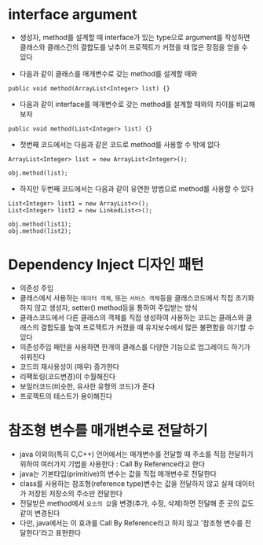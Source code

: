 # interface argument
* 생성자, method를 설계할 때 interface가 있는 type으로 argument를 작성하면 
	클래스와 클래스간의 결합도를 낮추어 프로젝트가 커졌을 때 많은 장점을 얻을 수 있다

* 다음과 같이 클래스를 매개변수로 갖는 method를 설계할 때와
```
public void method(ArrayList<Integer> list) {}
```
* 다음과 같이 interface를 매개변수로 갖는 method를 설계할 때와의 차이를 비교해보자
```
public void method(List<Integer> list) {}
```
* 첫번째 코드에서는 다음과 같은 코드로 method를 사용할 수 밖에 없다
```
ArrayList<Integer> list = new ArrayList<Integer>();

obj.method(list);
```
* 하지만 두번째 코드에서는 다음과 같이 유연한 방법으로 method를 사용할 수 있다
```
List<Integer> list1 = new ArrayList<>();
List<Integer> list2 = new LinkedList<>();

obj.method(list1);
obj.method(list2);
```

# Dependency Inject 디자인 패턴
* 의존성 주입
* 클래스에서 사용하는 ```데이터 객체```, 또는 ```서비스 객체```등을 클래스코드에서 
	직접 초기화하지 않고 생성자, setter() method등을 통하여 주입받는 방식
* 클래스코드에서 다른 클래스의 객체를 직접 생성하여 사용하는 코드는 클래스와 클래스의 결합도를 높여
	프로젝트가 커졌을 때 유지보수에서 많은 불편함을 야기할 수 있다
* 의존성주입 패턴을 사용하면 한개의 클래스를 다양한 기능으로 업그레이드 하기가 쉬워진다
* 코드의 재사용성이 (매우) 증가한다
* 리팩토링(코드변경)이 수월해진다
* 보일러코드(비슷한, 유사한 유형의 코드)가 준다
* 프로젝트의 테스트가 용이해진다

# 참조형 변수를 매개변수로 전달하기
* java 이외의(특히 C,C++) 언어에서는 매개변수를 전달할 때 주소를 직접 전달하기 위하여 여러가지 기법을 사용한다 : Call By Reference라고 한다
* java는 기본타입(primitive)의 변수는 값을 직접 매개변수로 전달한다
* class를 사용하는 참조형(reference type)변수는 값을 전달하지 않고 실제 데이터가 저장된 저장소의 주소만 전달한다
* 전달받은 method에서 ```요소의 값```을 변경(추가, 수정, 삭제)하면 전달해 준 곳의 값도 같이 변경된다
* 다만, java에서는 이 효과를 Call By Reference라고 하지 않고 '참조형 변수를 전달한다'라고 표현한다